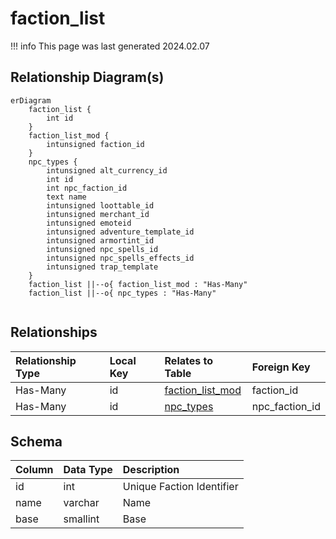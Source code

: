 # faction_list

!!! info
	This page was last generated 2024.02.07

## Relationship Diagram(s)

```mermaid
erDiagram
    faction_list {
        int id
    }
    faction_list_mod {
        intunsigned faction_id
    }
    npc_types {
        intunsigned alt_currency_id
        int id
        int npc_faction_id
        text name
        intunsigned loottable_id
        intunsigned merchant_id
        intunsigned emoteid
        intunsigned adventure_template_id
        intunsigned armortint_id
        intunsigned npc_spells_id
        intunsigned npc_spells_effects_id
        intunsigned trap_template
    }
    faction_list ||--o{ faction_list_mod : "Has-Many"
    faction_list ||--o{ npc_types : "Has-Many"


```


## Relationships

| Relationship Type | Local Key | Relates to Table | Foreign Key |
| :--- | :--- | :--- | :--- |
| Has-Many | id | [faction_list_mod](../../schema/factions/faction_list_mod.md) | faction_id |
| Has-Many | id | [npc_types](../../schema/npcs/npc_types.md) | npc_faction_id |


## Schema

| Column | Data Type | Description |
| :--- | :--- | :--- |
| id | int | Unique Faction Identifier |
| name | varchar | Name |
| base | smallint | Base |

